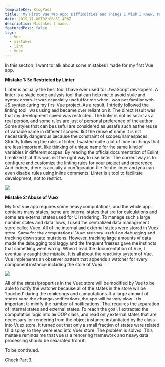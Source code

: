 ```yaml
---
templateKey: BlogPost
title: 'My First Vue Web App: Difficulties and Things I Wish I Knew, Part 2'
date: 2019-11-08T02:06:51.406Z
description: Mistakes I made.
featuredPost: false
tags:
  - Vue
  - mistakes
  - lint
  - Vuex
---
```

In this section, I want to talk about some mistakes I made for my first Vue app.

**Mistake 1:  Be Restricted by Linter**

Linter is actually the best tool I have ever used for JavaScript developers. A linter is a static code analysis tool that can help me to avoid style and syntax errors. It was especially useful for me when I was not familiar with JS syntax during my first Vue project. As a result, I strictly followed the linting tool I was using and became over reliant on it. The direct result was that my development speed was restricted. The linter is not as smart as a real person, and some rules are just of personal preference of the author. Some styles that can be useful are considered as unsafe such as the reuse of variable name in different scopes. But the reuse of name it is not necessarily dangerous because the constraint of scopes/namespaces. Strictly following the rules of linter, I wasted quite a lot of time on things that are less important, like thinking of unique name for the same kind of variables in different scopes. By reading the official documentation of Eslint, I realized that this was not the right way to use linter. The correct way is to configure and customize the linting rules for your project and preference. And indeed, there is actually a configuration file for the linter and you can even disable rules using inline comments. Linter is a tool to facilitate development, not to restrict.

![](/img/my-first-vue-web-app-difficulties-and-things-i-wish-i-knew-part-2-image2.png)

**Mistake 2: Abuse of Vuex**

My first vue app requires some heavy computations, and the whole app contains many states, some are internal states that are for calculations and some are external states used for UI rendering. To manage such a large number states and data flows, I used the centralized data management store called Vuex. All of the internal and external states were stored in Vuex store. Same for the computations. Vuex are very useful on debugging and tracking down state mutations. However, tracking large amounts of data made the debugging tool laggy and the frequent freezes gave me instincts that something went wrong. When I read the documentation of Vue, I eventually caught the mistake. It is all about the reactivity system of Vue. Vue implements an observer pattern that appends a watcher for every component instance including the store of Vuex.

![](/img/my-first-vue-web-app-difficulties-and-things-i-wish-i-knew-part-2-image1.png)

All of the states/properties in the Vuex store will be modified by Vue to be able to notify the watcher because all of the states in the store will be ‘touched’ during the renderings and computations. If a large amount of states send the change-notifications, the app will be very slow. It is important to minify the number of notifications. That requires the separation of internal states and external states. To reach the goal, I extracted the computation logic into an OOP class, and read only external states that are necessary for rendering from the object instance instantiated by the class into Vuex store.  It turned out that only a small fraction of states were related UI display so they were read into Vuex store. The problem is solved. This mistake reminds me that Vue is a rendering framework and heavy data processing should be separated from it.

To be continued.

Check [Part 3](/blog/my-first-vue-web-app-part-3/).
